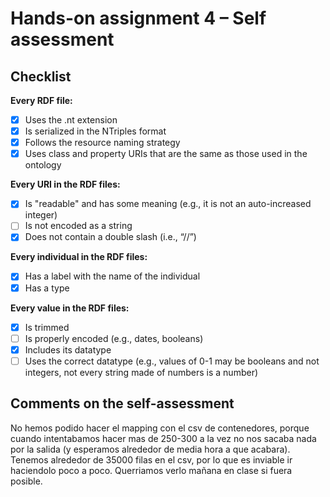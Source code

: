 # Hands-on assignment 4 – Self assessment

## Checklist

**Every RDF file:**

- [X] Uses the .nt extension
- [X] Is serialized in the NTriples format
- [X] Follows the resource naming strategy
- [X] Uses class and property URIs that are the same as those used in the ontology

**Every URI in the RDF files:**

- [X] Is "readable" and has some meaning (e.g., it is not an auto-increased integer) 
- [ ] Is not encoded as a string
- [X] Does not contain a double slash (i.e., “//”)

**Every individual in the RDF files:**

- [X] Has a label with the name of the individual
- [X] Has a type

**Every value in the RDF files:**

- [X] Is trimmed
- [ ] Is properly encoded (e.g., dates, booleans)
- [X] Includes its datatype
- [ ] Uses the correct datatype (e.g., values of 0-1 may be booleans and not integers, not every string made of numbers is a number)

## Comments on the self-assessment
No hemos podido hacer el mapping con el csv de contenedores, porque cuando intentabamos hacer mas de 250-300 a la vez no nos sacaba nada por la salida (y esperamos alrededor de media hora a que acabara). Tenemos alrededor de 35000 filas en el csv, por lo que es inviable ir haciendolo poco a poco. Querriamos verlo mañana en clase si fuera posible.
